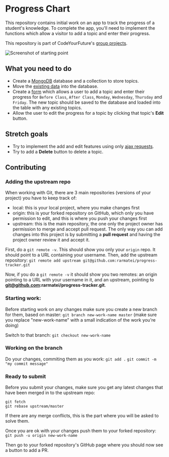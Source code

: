 # Progress Chart

This repository contains initial work on an app to track the progress of a student's knowledge. To complete the app, you'll need to implement the functions which allow a visitor to add a topic and enter their progress.

This repository is part of CodeYourFuture's [group projects](https://github.com/CodeYourFuture/group-projects).

![Screenshot of starting point](screenshot.png)

## What you need to do

- Create a [MongoDB](https://www.mongodb.com/) database and a collection to store topics.
- Move the [existing data](data) into the database.
- Create a [form](http://marksheet.io/html-forms.html) which allows a user to add a topic and enter their progress for `Before Class`, `After Class`, `Monday`, `Wednesday`, `Thursday` and `Friday`. The new topic should be saved to the database and loaded into the table with any existing topics.
- Allow the user to edit the progress for a topic by clicking that topic's **Edit** button.

## Stretch goals

- Try to implement the add and edit features using only [ajax requests](https://developer.mozilla.org/en-US/docs/AJAX/Getting_Started).
- Try to add a **Delete** button to delete a topic.


## Contributing

### Adding the upstream repo

When working with Git, there are 3 main repositories (versions of your project) you have to keep track of:
- local: this is your local project, where you make changes first
- origin: this is your forked repository on GitHub, which only you have permission to edit, and this is where you push your changes first
- upstream: this is the main repository, the one only the project owner has permission to merge and accept pull request. The only way you can add changes into this project is by submitting a **pull request** and having the project owner review it and accept it. 

First, do a `git remote -v`. This should show you only your `origin` repo. It should point to a URL containing your username.
Then, add the upstream repository:
`git remote add upstream git@github.com:rarmatei/progress-tracker.git`

Now, if you do a `git remote -v` it should show you two remotes: an origin pointing to a URL with your username in it, and an upstream, pointing to **git@github.com:rarmatei/progress-tracker.git**.

### Starting work:

Before starting work on any changes make sure you create a new branch for them, based on master:
`git branch new-work-name master` (make sure you replace "new-work-name" with a small indication of the work you're doing)

Switch to that branch:
`git checkout new-work-name`

### Working on the branch

Do your changes, commiting them as you work:
`git add .`
`git commit -m "my commit message"`

### Ready to submit

Before you submit your changes, make sure you get any latest changes that have been merged in to the upstream repo:

```
git fetch
git rebase upstream/master
```

If there are any merge conflicts, this is the part where you will be asked to solve them.

Once you are ok with your changes push them to your forked repository:
`git push -u origin new-work-name`

Then go to your forked repository's GitHub page where you should now see a button to add a PR.
